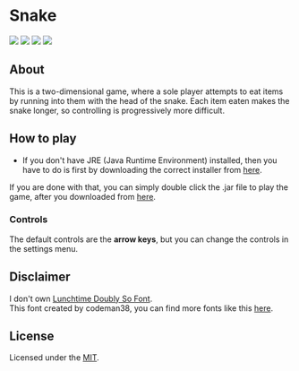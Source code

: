# Snake
![](https://img.shields.io/badge/language-java-blue.svg)
[![](https://img.shields.io/github/license/mashape/apistatus.svg)](./LICENSE)
[![](https://img.shields.io/badge/release-v1.0-blue.svg)](./target/Snake-1.0-SNAPSHOT.jar)
![](https://img.shields.io/badge/maven-%20v3.5.4-blue.svg)

## About
This is a two-dimensional game, where a sole player attempts to eat items by running into them with the head of the snake. Each item eaten makes the snake longer, so controlling is progressively more difficult.

## How to play
* If you don't have JRE (Java Runtime Environment) installed, then you have to do is first by downloading the correct installer from [here](https://www.oracle.com/technetwork/java/javase/downloads/jre8-downloads-2133155.html). <br>

If you are done with that, you can simply double click the .jar file to play the game, after you downloaded from [here](https://github.com/HbotondS/Snake/releases).
### Controls
The default controls are the **arrow keys**, but you can change the controls in the settings menu.

## Disclaimer
I don't own [Lunchtime Doubly So Font](src/main/resources/font/lunchds.ttf). <br>
This font created by codeman38, you can find more fonts like this [here](http://www.zone38.net/).

## License
Licensed under the [MIT](LICENSE).
